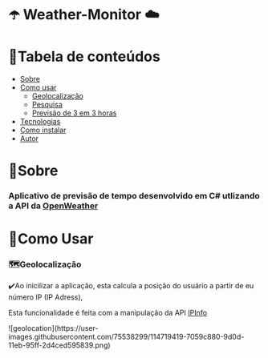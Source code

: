 # ☂️ Weather-Monitor ☁️

📌Tabela de conteúdos
=================
<!--ts-->
   * [Sobre](#sobre)
   * [Como usar](#como-usar)
      * [Geolocalização](#geolocation)
      * [Pesquisa](#search)
      * [Previsão de 3 em 3 horas](#forecast)
   * [Tecnologias](#tecnologias)
   * [Como instalar](#install)
   * [Autor](#autor)
<!--te-->

<h1 class="#sobre">📌Sobre</h1>
<h3>Aplicativo de previsão de tempo desenvolvido em C# utlizando a API da <a href="https://openweathermap.org/api">OpenWeather</a></h3>

<h1 class="#como-usar">📌Como Usar</h1>
<h3 class="geolocation">🗺️Geolocalização</h3>
<p>✔️Ao inicilizar a aplicação, esta calcula a posição do usuário a partir de eu número IP (IP Adress),</p>
<p>Esta funcionalidade é feita com a manipulação da API <a href="https://ipinfo.io/">IPInfo</a></p>
![geolocation](https://user-images.githubusercontent.com/75538299/114719419-7059c880-9d0d-11eb-95ff-2d4ced595839.png)
